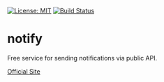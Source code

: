 [![License: MIT](https://img.shields.io/badge/License-MIT-green.svg)](https://opensource.org/licenses/MIT)
[![Build Status](https://travis-ci.org/igorkamyshev/notify.svg?branch=master)](https://travis-ci.org/igorkamyshev/notify)

# notify
Free service for sending notifications via public API.

[Official Site](https://usenotify.info)
